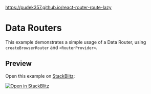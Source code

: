 https://pudek357.github.io/react-router-route-lazy

# Data Routers

This example demonstrates a simple usage of a Data Router, using `createBrowserRouter` and `<RouterProvider>`.

## Preview

Open this example on [StackBlitz](https://stackblitz.com):

[![Open in StackBlitz](https://developer.stackblitz.com/img/open_in_stackblitz.svg)](https://stackblitz.com/github/remix-run/react-router/tree/main/examples/basic-data-router?file=src/App.tsx)
